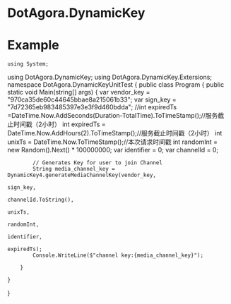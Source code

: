 # DotAgora.DynamicKey
# Example
    using System;
using DotAgora.DynamicKey;
using DotAgora.DynamicKey.Extersions;
namespace DotAgora.DynamicKeyUnitTest
{
    public class Program
    {
        public static void Main(string[] args)
        {
            var vendor_key = "970ca35de60c44645bbae8a215061b33";
            var sign_key = "7d72365eb983485397e3e3f9d460bdda";
            //int expiredTs =DateTime.Now.AddSeconds(Duration-TotalTime).ToTimeStamp();//服务截止时间戳（2小时）
            int expiredTs = DateTime.Now.AddHours(2).ToTimeStamp();//服务截止时间戳（2小时）
            int unixTs = DateTime.Now.ToTimeStamp();//本次请求时间戳
            int randomInt = new Random().Next() * 100000000;
            var identifier = 0;
            var channelId = 0;

            // Generates Key for user to join Channel
            String media_channel_key = DynamicKey4.generateMediaChannelKey(vendor_key,
                                                                            sign_key,
                                                                            channelId.ToString(),
                                                                            unixTs,
                                                                            randomInt,
                                                                            identifier,
                                                                            expiredTs);
            Console.WriteLine($"channel key:{media_channel_key}");
        
        }

    }
}
